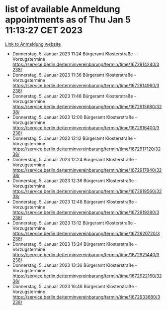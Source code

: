 # list of available Anmeldung appointments as of Thu Jan  5 11:13:27 CET 2023
[Link to Anmeldung website](https://service.berlin.de/terminvereinbarung/termin/tag.php?termin=0&anliegen[]=120686&dienstleisterlist=122210,122217,327316,122219,327312,122227,327314,122231,327346,122243,327348,122252,329742,122260,329745,122262,329748,122254,329751,122271,327278,122273,327274,122277,327276,330436,122280,327294,122282,327290,122284,327292,327539,122291,327270,122285,327266,122286,327264,122296,327268,150230,329760,122301,327282,122297,327286,122294,327284,122312,329763,122314,329775,122304,327330,122311,327334,122309,327332,122281,327352,122279,329772,122276,327324,122274,327326,122267,329766,122246,327318,122251,327320,122257,327322,122208,327298,122226,327300,121362,121364&herkunft=http%3A%2F%2Fservice.berlin.de%2Fdienstleistung%2F120686%2F)
- Donnerstag, 5. Januar 2023 11:24 Bürgeramt Klosterstraße - Vorzugstermine https://service.berlin.de/terminvereinbarung/termin/time/1672914240/3238/
- Donnerstag, 5. Januar 2023 11:36 Bürgeramt Klosterstraße - Vorzugstermine https://service.berlin.de/terminvereinbarung/termin/time/1672914960/3238/
- Donnerstag, 5. Januar 2023 11:48 Bürgeramt Klosterstraße - Vorzugstermine https://service.berlin.de/terminvereinbarung/termin/time/1672915680/3238/
- Donnerstag, 5. Januar 2023 12:00 Bürgeramt Klosterstraße - Vorzugstermine https://service.berlin.de/terminvereinbarung/termin/time/1672916400/3238/
- Donnerstag, 5. Januar 2023 12:12 Bürgeramt Klosterstraße - Vorzugstermine https://service.berlin.de/terminvereinbarung/termin/time/1672917120/3238/
- Donnerstag, 5. Januar 2023 12:24 Bürgeramt Klosterstraße - Vorzugstermine https://service.berlin.de/terminvereinbarung/termin/time/1672917840/3238/
- Donnerstag, 5. Januar 2023 12:36 Bürgeramt Klosterstraße - Vorzugstermine https://service.berlin.de/terminvereinbarung/termin/time/1672918560/3238/
- Donnerstag, 5. Januar 2023 12:48 Bürgeramt Klosterstraße - Vorzugstermine https://service.berlin.de/terminvereinbarung/termin/time/1672919280/3238/
- Donnerstag, 5. Januar 2023 13:12 Bürgeramt Klosterstraße - Vorzugstermine https://service.berlin.de/terminvereinbarung/termin/time/1672920720/3238/
- Donnerstag, 5. Januar 2023 13:24 Bürgeramt Klosterstraße - Vorzugstermine https://service.berlin.de/terminvereinbarung/termin/time/1672921440/3238/
- Donnerstag, 5. Januar 2023 13:36 Bürgeramt Klosterstraße - Vorzugstermine https://service.berlin.de/terminvereinbarung/termin/time/1672922160/3238/
- Donnerstag, 5. Januar 2023 16:48 Bürgeramt Klosterstraße - Vorzugstermine https://service.berlin.de/terminvereinbarung/termin/time/1672933680/3238/
